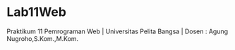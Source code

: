 # Lab11Web
Praktikum 11 Pemrograman Web | Universitas Pelita Bangsa | Dosen : Agung Nugroho,S.Kom.,M.Kom.
